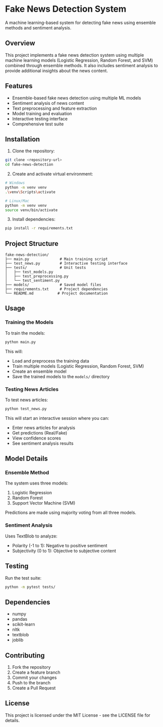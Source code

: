 # Fake News Detection System

A machine learning-based system for detecting fake news using ensemble methods and sentiment analysis.

## Overview

This project implements a fake news detection system using multiple machine learning models (Logistic Regression, Random Forest, and SVM) combined through ensemble methods. It also includes sentiment analysis to provide additional insights about the news content.

## Features

- Ensemble-based fake news detection using multiple ML models
- Sentiment analysis of news content
- Text preprocessing and feature extraction
- Model training and evaluation
- Interactive testing interface
- Comprehensive test suite

## Installation

1. Clone the repository:
```bash
git clone <repository-url>
cd fake-news-detection
```

2. Create and activate virtual environment:
```bash
# Windows
python -m venv venv
.\venv\Scripts\activate

# Linux/Mac
python -m venv venv
source venv/bin/activate
```

3. Install dependencies:
```bash
pip install -r requirements.txt
```

## Project Structure

```
fake-news-detection/
├── main.py              # Main training script
├── test_news.py         # Interactive testing interface
├── tests/               # Unit tests
│   ├── test_models.py
│   ├── test_preprocessing.py
│   └── test_sentiment.py
├── models/              # Saved model files
├── requirements.txt     # Project dependencies
└── README.md           # Project documentation
```

## Usage

### Training the Models

To train the models:
```bash
python main.py
```

This will:
- Load and preprocess the training data
- Train multiple models (Logistic Regression, Random Forest, SVM)
- Create an ensemble model
- Save the trained models to the `models/` directory

### Testing News Articles

To test news articles:
```bash
python test_news.py
```

This will start an interactive session where you can:
- Enter news articles for analysis
- Get predictions (Real/Fake)
- View confidence scores
- See sentiment analysis results

## Model Details

### Ensemble Method
The system uses three models:
1. Logistic Regression
2. Random Forest
3. Support Vector Machine (SVM)

Predictions are made using majority voting from all three models.

### Sentiment Analysis
Uses TextBlob to analyze:
- Polarity (-1 to 1): Negative to positive sentiment
- Subjectivity (0 to 1): Objective to subjective content

## Testing

Run the test suite:
```bash
python -m pytest tests/
```

## Dependencies

- numpy
- pandas
- scikit-learn
- nltk
- textblob
- joblib

## Contributing

1. Fork the repository
2. Create a feature branch
3. Commit your changes
4. Push to the branch
5. Create a Pull Request

## License

This project is licensed under the MIT License - see the LICENSE file for details. 